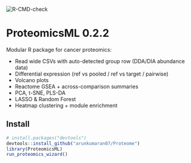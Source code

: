 ![R-CMD-check](https://github.com/arunkumaran07/Proteome/actions/workflows/R-CMD-check.yaml/badge.svg)

# ProteomicsML 0.2.2

Modular R package for cancer proteomics:
- Read wide CSVs with auto-detected group row (DDA/DIA abundance data)
- Differential expression (ref vs pooled / ref vs target / pairwise)
- Volcano plots
- Reactome GSEA + across-comparison summaries
- PCA, t-SNE, PLS-DA
- LASSO & Random Forest
- Heatmap clustering + module enrichment

## Install
```r
# install.packages("devtools")
devtools::install_github("arunkumaran07/Proteome")
library(ProteomicsML)
run_proteomics_wizard()
```
